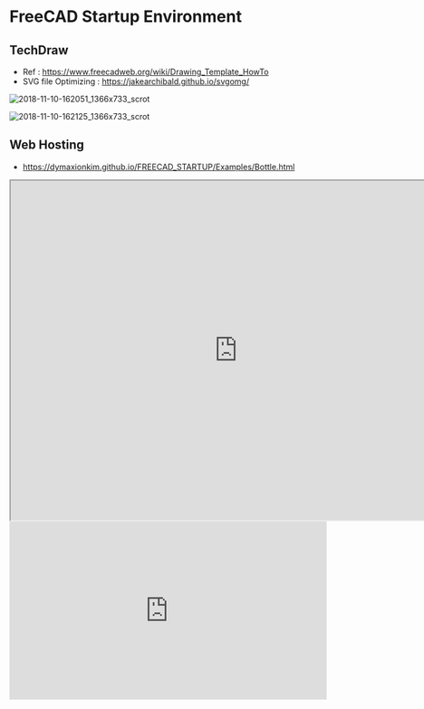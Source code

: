 # FreeCAD Startup Environment

## TechDraw
* Ref : https://www.freecadweb.org/wiki/Drawing_Template_HowTo
* SVG file Optimizing : https://jakearchibald.github.io/svgomg/

![2018-11-10-162051_1366x733_scrot](https://user-images.githubusercontent.com/12775748/48298869-eee02980-e507-11e8-99dc-1253943d2d5e.png)

![2018-11-10-162125_1366x733_scrot](https://user-images.githubusercontent.com/12775748/48298870-eee02980-e507-11e8-91fb-fbfc5aaa43c0.png)

## Web Hosting
* https://dymaxionkim.github.io/FREECAD_STARTUP/Examples/Bottle.html

<div>
<iframe width="800" height="600" src="https://dymaxionkim.github.io/FREECAD_STARTUP/Examples/Bottle.html"></iframe>
</div>

<div>
<iframe width="560" height="315" src="https://www.youtube.com/embed/enjhlnqaXOE" frameborder="0" allow="accelerometer; autoplay; encrypted-media; gyroscope; picture-in-picture" allowfullscreen></iframe>
</div>


